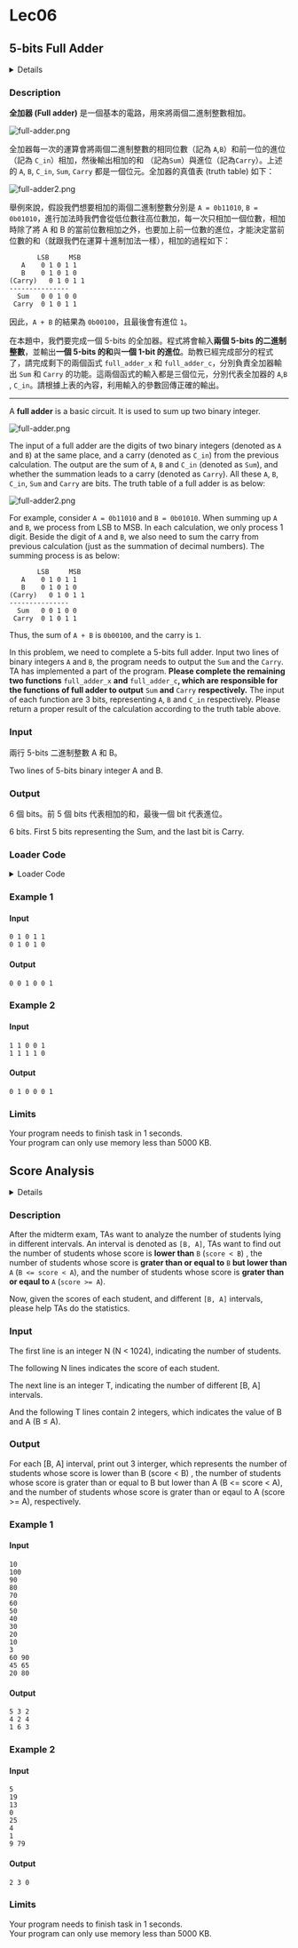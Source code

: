 # Lec06
## 5-bits Full Adder
<details>
<summary>Details</summary>

Level: Easy  
Tags: Function, Expression  
Problem ID: [uNbqAoAj4kS8](https://ckj.imslab.org/#/problems/uNbqAoAj4kS8)  
</details>

### Description
**全加器 (Full adder)** 是一個基本的電路，用來將兩個二進制整數相加。

![full-adder.png](img/full-adder.png)

全加器每一次的運算會將兩個二進制整數的相同位數（記為 `A`,`B`）和前一位的進位（記為 `C_in`）相加，然後輸出相加的和 （記為`Sum`）與進位（記為`Carry`）。上述的 `A`, `B`, `C_in`, `Sum`, `Carry` 都是一個位元。全加器的真值表 (truth table) 如下：

![full-adder2.png](img/full-adder2.png)



舉例來說，假設我們想要相加的兩個二進制整數分別是 `A = 0b11010`, `B = 0b01010`，進行加法時我們會從低位數往高位數加，每一次只相加一個位數，相加時除了將 A 和 B 的當前位數相加之外，也要加上前一位數的進位，才能決定當前位數的和（就跟我們在運算十進制加法一樣），相加的過程如下：


```
       LSB     MSB
   A    0 1 0 1 1
   B    0 1 0 1 0
(Carry)   0 1 0 1 1
---------------
  Sum   0 0 1 0 0 
 Carry  0 1 0 1 1
```
因此，`A + B` 的結果為 `0b00100`，且最後會有進位 `1`。

在本題中，我們要完成一個 5-bits 的全加器。程式將會輸入**兩個 5-bits 的二進制整數**，並輸出**一個 5-bits 的和**與**一個 1-bit 的進位**。助教已經完成部分的程式了，請完成剩下的兩個函式 `full_adder_x` 和 `full_adder_c`，分別負責全加器輸出 `Sum` 和 `Carry` 的功能。這兩個函式的輸入都是三個位元，分別代表全加器的 `A`,`B` , `C_in`。請根據上表的內容，利用輸入的參數回傳正確的輸出。



---

A **full adder** is a basic circuit. It is used to sum up two binary integer.

![full-adder.png](img/full-adder.png)

The input of a full adder are the digits of two binary integers (denoted as `A` and `B`) at the same place, and a carry (denoted as `C_in`) from the previous calculation. The output are the sum of `A`, `B` and `C_in` (denoted as `Sum`), and whether the summation leads to a carry (denoted as `Carry`). All these `A`, `B`, `C_in`, `Sum` and `Carry` are bits. The truth table of a full adder is as below:

![full-adder2.png](img/full-adder2.png)



For example, consider `A = 0b11010` and `B = 0b01010`. When summing up `A` and `B`, we process from LSB to MSB. In each calculation, we only process 1 digit. Beside the digit of `A` and `B`, we also need to sum the carry from previous calculation (just as the summation of decimal numbers). The summing process is as below:


```
       LSB     MSB
   A    0 1 0 1 1
   B    0 1 0 1 0
(Carry)   0 1 0 1 1
---------------
  Sum   0 0 1 0 0 
 Carry  0 1 0 1 1
```
Thus, the sum of `A + B` is `0b00100`, and the carry is `1`.

In this problem, we need to complete a 5-bits full adder. Input two lines of binary integers `A` and `B`, the program needs to output the `Sum` and the `Carry`. TA has implemented a part of the program. **Please complete the remaining two functions** `full_adder_x` **and** `full_adder_c`**, which are responsible for the functions of full adder to output** `Sum` **and** `Carry` **respectively.** The input of each function are 3 bits, representing `A`, `B` and `C_in` respectively. Please return a proper result of the calculation according to the truth table above.


### Input
兩行 5-bits 二進制整數 A 和 B。

Two lines of 5-bits binary integer A and B.


### Output
6 個 bits。前 5 個 bits 代表相加的和，最後一個 bit 代表進位。

6 bits. First 5 bits representing the Sum, and the last bit is Carry.



### Loader Code
<details>
<summary>Loader Code</summary>

```c
#include<stdio.h>

int full_adder_c(int a, int b ,int c);
int full_adder_x(int a, int b, int c);

# define LEN 5

int main() {
    int a[LEN], b[LEN], ans[LEN], c = 0;
    for(int i = 0 ; i < LEN; ++i) {
        scanf("%d", &a[i]);
    }
    for(int i = 0 ; i < LEN; ++i) {
        scanf("%d", &b[i]);
    }

    for(int i = 0 ; i < LEN ; ++i) {
        ans[i] = full_adder_x(a[i], b[i], c);
        c = full_adder_c(a[i], b[i], c);
    }
    for(int i = 0 ; i < LEN; ++i) {
        printf("%d ", ans[i]);
    }
    printf("%d", c);
}
```
</details>


### Example 1
#### Input
```
0 1 0 1 1
0 1 0 1 0

```
#### Output
```
0 0 1 0 0 1
```

### Example 2
#### Input
```
1 1 0 0 1
1 1 1 1 0

```
#### Output
```
0 1 0 0 0 1
```

### Limits
Your program needs to finish task in 1 seconds.  
Your program can only use memory less than 5000 KB.  
## Score Analysis
<details>
<summary>Details</summary>

Level: Easy  
Tags: Function, Loop  
Problem ID: [ISerbP0i5WES](https://ckj.imslab.org/#/problems/ISerbP0i5WES)  
</details>

### Description
After the midterm exam, TAs want to analyze the number of students lying in different intervals. An interval is denoted as `[B, A]`, TAs want to find out the number of students whose score is **lower than** `B` (`score < B`) , the number of students whose score is **grater than or equal to** `B` **but lower than** `A` (`B <= score < A`), and the number of students whose score is **grater than or eqaul to** `A` (`score >= A`).

Now, given the scores of each student, and different `[B, A]` intervals, please help TAs do the statistics.


### Input
The first line is an integer N (N < 1024), indicating the number of students.

The following N lines indicates the score of each student.

The next line is an integer T, indicating the number of different [B, A] intervals.

And the following T lines contain 2 integers, which indicates the value of B and A (B ≤ A).
### Output
For each [B, A] interval, print out 3 interger, which represents the number of students whose score is lower than B (score < B) , the number of students whose score is grater than or equal to B but lower than A (B <= score < A), and the number of students whose score is grater than or eqaul to A (score >= A), respectively.

### Example 1
#### Input
```
10
100
90
80
70
60
50
40
30
20
10
3
60 90
45 65
20 80

```
#### Output
```
5 3 2
4 2 4
1 6 3

```

### Example 2
#### Input
```
5
19
13
0
25
4
1
9 79

```
#### Output
```
2 3 0

```

### Limits
Your program needs to finish task in 1 seconds.  
Your program can only use memory less than 5000 KB.  
